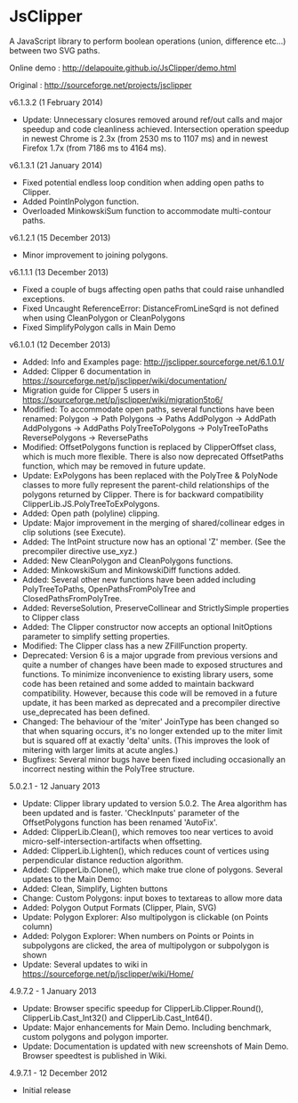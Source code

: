 JsClipper
=========

A JavaScript library to perform boolean operations (union, difference etc...) between two SVG paths.

Online demo : http://delapouite.github.io/JsClipper/demo.html

Original : http://sourceforge.net/projects/jsclipper

v6.1.3.2 (1 February 2014)
* Update: Unnecessary closures removed around ref/out calls and major
  speedup and code cleanliness achieved. Intersection operation speedup 
  in newest Chrome is 2.3x (from 2530 ms to 1107 ms) and in newest 
  Firefox 1.7x (from 7186 ms to 4164 ms).

v6.1.3.1 (21 January 2014)
* Fixed potential endless loop condition when adding open 
  paths to Clipper.
* Added PointInPolygon function.
* Overloaded MinkowskiSum function to accommodate multi-contour 
  paths.
  
v6.1.2.1 (15 December 2013)
* Minor improvement to joining polygons.

v6.1.1.1 (13 December 2013)
* Fixed a couple of bugs affecting open paths that could 
  raise unhandled exceptions.
* Fixed Uncaught ReferenceError: DistanceFromLineSqrd is not defined when
  using CleanPolygon or CleanPolygons
* Fixed SimplifyPolygon calls in Main Demo

v6.1.0.1 (12 December 2013)
* Added: Info and Examples page: http://jsclipper.sourceforge.net/6.1.0.1/
* Added: Clipper 6 documentation in 
  https://sourceforge.net/p/jsclipper/wiki/documentation/
* Migration guide for Clipper 5 users in
  https://sourceforge.net/p/jsclipper/wiki/migration5to6/
* Modified: To accommodate open paths, several functions have been renamed:
  Polygon -> Path
  Polygons -> Paths
  AddPolygon -> AddPath
  AddPolygons -> AddPaths
  PolyTreeToPolygons -> PolyTreeToPaths
  ReversePolygons -> ReversePaths
* Modified: OffsetPolygons function is replaced by ClipperOffset
  class, which is much more flexible. There is also now deprecated
  OffsetPaths function, which may be removed in future update.
* Update: ExPolygons has been replaced with the PolyTree & 
  PolyNode classes to more fully represent the parent-child 
  relationships of the polygons returned by Clipper. There is 
  for backward compatibility ClipperLib.JS.PolyTreeToExPolygons.
* Added: Open path (polyline) clipping.
* Update: Major improvement in the merging of 
  shared/collinear edges in clip solutions (see Execute). 
* Added: The IntPoint structure now has an optional 'Z' member. 
  (See the precompiler directive use_xyz.) 
* Added: New CleanPolygon and CleanPolygons functions.
* Added: MinkowskiSum and MinkowskiDiff functions added. 
* Added: Several other new functions have been added including 
  PolyTreeToPaths, OpenPathsFromPolyTree and ClosedPathsFromPolyTree. 
* Added: ReverseSolution, PreserveCollinear and StrictlySimple properties to Clipper class
* Added: The Clipper constructor now accepts an optional InitOptions 
  parameter to simplify setting properties. 
* Modified: The Clipper class has a new ZFillFunction property. 
* Deprecated: Version 6 is a major upgrade from previous versions 
  and quite a number of changes have been made to exposed structures 
  and functions. To minimize inconvenience to existing library users, 
  some code has been retained and some added to maintain backward 
  compatibility. However, because this code will be removed in a 
  future update, it has been marked as deprecated and a precompiler 
  directive use_deprecated has been defined.
* Changed: The behaviour of the 'miter' JoinType has been 
  changed so that when squaring occurs, it's no longer 
  extended up to the miter limit but is squared off at 
  exactly 'delta' units. (This improves the look of mitering 
  with larger limits at acute angles.) 
* Bugfixes: Several minor bugs have been fixed including 
  occasionally an incorrect nesting within the PolyTree structure.

5.0.2.1 - 12 January 2013
* Update: Clipper library updated to version 5.0.2. The Area algorithm has been updated and is faster.
  'CheckInputs' parameter of the OffsetPolygons function has been renamed 'AutoFix'.
* Added: ClipperLib.Clean(), which removes too near vertices to avoid micro-self-intersection-artifacts when offsetting.
* Added: ClipperLib.Lighten(), which reduces count of vertices using perpendicular distance reduction algorithm.
* Added: ClipperLib.Clone(), which make true clone of polygons.
Several updates to the Main Demo:
* Added: Clean, Simplify, Lighten buttons
* Change: Custom Polygons: input boxes to textareas to allow more data
* Added: Polygon Output Formats (Clipper, Plain, SVG)
* Update: Polygon Explorer: Also multipolygon is clickable (on Points column)
* Added: Polygon Explorer: When numbers on Points or Points in subpolygons are clicked, the area of multipolygon or subpolygon is shown
* Update: Several updates to wiki in https://sourceforge.net/p/jsclipper/wiki/Home/

4.9.7.2 - 1 January 2013
* Update: Browser specific speedup for ClipperLib.Clipper.Round(), ClipperLib.Cast_Int32() and ClipperLib.Cast_Int64().
* Update: Major enhancements for Main Demo. Including benchmark, custom polygons and polygon importer.
* Update: Documentation is updated with new screenshots of Main Demo. Browser speedtest is published in Wiki.

4.9.7.1 - 12 December 2012
* Initial release